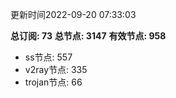 更新时间2022-09-20 07:33:03

**总订阅: 73**
**总节点: 3147**
**有效节点: 958**
- ss节点: 557
- v2ray节点: 335
- trojan节点: 66

